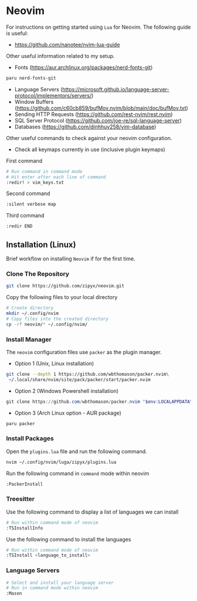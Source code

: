 # Neovim

For instructions on getting started using `Lua` for Neovim. The following guide is useful:
- https://github.com/nanotee/nvim-lua-guide

Other useful information related to my setup.
- Fonts (https://aur.archlinux.org/packages/nerd-fonts-git)
```bash
paru nerd-fonts-git
```

- Language Servers (https://microsoft.github.io/language-server-protocol/implementors/servers/)
- Window Buffers (https://github.com/c60cb859/bufMov.nvim/blob/main/doc/bufMov.txt)
- Sending HTTP Requests (https://github.com/rest-nvim/rest.nvim)
- SQL Server Protocol (https://github.com/joe-re/sql-language-server)
- Databases (https://github.com/dinhhuy258/vim-database)

Other useful commands to check against your neovim configuration.
- Check all keymaps currently in use (inclusive plugin keymaps)

First command
```bash
# Run command in command mode
# Hit enter after each line of command
:redir! > vim_keys.txt
```
Second command
```bash
:silent verbose map
```

Third command
```bash
:redir END
```

## Installation (Linux)
Brief workflow on installing `Neovim` if for the first time.

### Clone The Repository
```bash
git clone https://github.com/zipyx/neovim.git
```

Copy the following files to your local directory
```bash
# Create directory
mkdir ~/.config/nvim
# Copy files into the created directory
cp -rf neovim/* ~/.config/nvim/
```

### Install Manager
The `neovim` configuration files use `packer` as the plugin manager.
- Option 1 (Unix, Linux installation)
```bash
git clone --depth 1 https://github.com/wbthomason/packer.nvim\
 ~/.local/share/nvim/site/pack/packer/start/packer.nvim
```

- Option 2 (Windows Powershell installation)
```powershell
git clone https://github.com/wbthomason/packer.nvim "$env:LOCALAPPDATA\nvim-data\site\pack\packer\start\packer.nvim"
```

- Option 3 (Arch Linux option - AUR package)
```bash
paru packer
```

### Install Packages
Open the `plugins.lua` file and run the following command.
```bash
nvim ~/.config/nvim/luga/zipyx/plugins.lua
```

Run the following command in `command` mode within neovim
```bash
:PackerInstall
```

### Treesitter
Use the following command to display a list of languages we can install
```bash
# Run within command mode of neovim
:TSInstallInfo
```

Use the following command to install the languages
```bash
# Run within command mode of neovim
:TSInstall <language_to_install>
```

### Language Servers
```bash
# Select and install your language server 
# Run in command mode within neovim
:Mason
```
